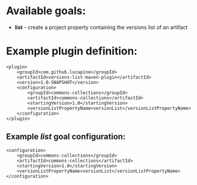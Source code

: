 Available goals:
================
* **list** - create a project property containing the versions list of an artifact

Example plugin definition:
==========================
    <plugin>
        <groupId>com.github.lucapino</groupId>
        <artifactId>versions-list-maven-plugin</artifactId>
        <version>1.0-SNAPSHOT</version>
        <configuration>
            <groupId>commons-collections</groupId>
            <artifactId>commons-collections</artifactId>
            <startingVersion>1.0</startingVersion>
            <versionListPropertyName>versionList</versionListPropertyName>
        </configuration>
    </plugin>

Example _list_ goal configuration:
-------------------------------------
    <configuration>
        <groupId>commons-collections</groupId>
        <artifactId>commons-collections</artifactId>
        <startingVersion>1.0</startingVersion>
        <versionListPropertyName>versionList</versionListPropertyName>
    </configuration>

